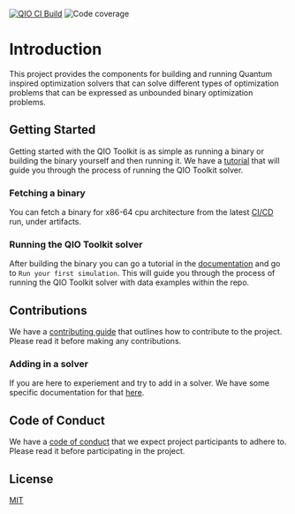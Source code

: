 [![QIO CI Build](https://github.com/QIOToolkit/QIOToolkit/actions/workflows/qio-toolkit-ci-integration.yaml/badge.svg?branch=feature%2Fci-workflow-integration)](https://github.com/QIOToolkit/QIOToolkit/actions/workflows/qio-toolkit-ci-integration.yaml)
![Code coverage](https://img.shields.io/endpoint?url=https://gist.githubusercontent.com/DennisJensen-KPMG/fba0eacadbe787c890db8a8288ff9bd5/raw/qiotoolkit-coverage.json)

# Introduction

This project provides the components for building and running Quantum inspired optimization solvers that can solve different types of optimization problems that can be expressed as unbounded binary optimization problems.  

## Getting Started

Getting started with the QIO Toolkit is as simple as running a binary or building the binary yourself and then running it. We have a [tutorial](https://qiotoolkit.github.io/QIOToolkit/tutorial/index.html) that will guide you through the process of running the QIO Toolkit solver.

### Fetching a binary

You can fetch a binary for x86-64 cpu architecture from the latest [CI/CD](https://github.com/QIOToolkit/QIOToolkit/actions/workflows/qio-toolkit-ci-integration.yaml) run, under artifacts.

### Running the QIO Toolkit solver

After building the binary you can go a tutorial in the [documentation](https://qiotoolkit.github.io/QIOToolkit/tutorial/index.html) and go to `Run your first simulation`. This will guide you through the process of running the QIO Toolkit solver with data examples within the repo.

## Contributions

We have a [contributing guide](./doc/CONTRIBUTING.md) that outlines how to
contribute to the project. Please read it before making any contributions.

### Adding in a solver

If you are here to experiement and try to add in a solver. We have some specific documentation for that [here](https://qiotoolkit.github.io/QIOToolkit/tutorial/dev/solver.html).

## Code of Conduct

We have a [code of conduct](./doc/CODE_OF_CONDUCT.md) that we expect project
participants to adhere to. Please read it before participating in the project.

## License

[MIT](https://choosealicense.com/licenses/mit/)
